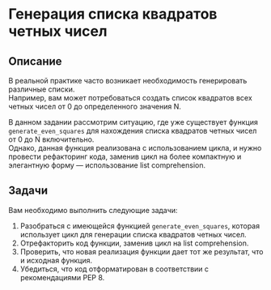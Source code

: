# Генерация списка квадратов четных чисел

## Описание
В реальной практике часто возникает необходимость генерировать различные списки.  
Например, вам может потребоваться создать список квадратов всех четных чисел от 0 до определенного значения N. 

В данном задании рассмотрим ситуацию, где уже существует функция `generate_even_squares` для нахождения списка квадратов четных чисел от 0 до N включительно.  
Однако, данная функция реализована с использованием цикла, и нужно провести рефакторинг кода, заменив цикл на более компактную и элегантную форму — использование list comprehension.

## Задачи
Вам необходимо выполнить следующие задачи:

1. Разобраться с имеющейся функцией `generate_even_squares`, которая использует цикл для генерации списка квадратов четных чисел.
2. Отрефакторить код функции, заменив цикл на list comprehension.
3. Проверить, что новая реализация функции дает тот же результат, что и исходная функция.
4. Убедиться, что код отформатирован в соответствии с рекомендациями PEP 8.
